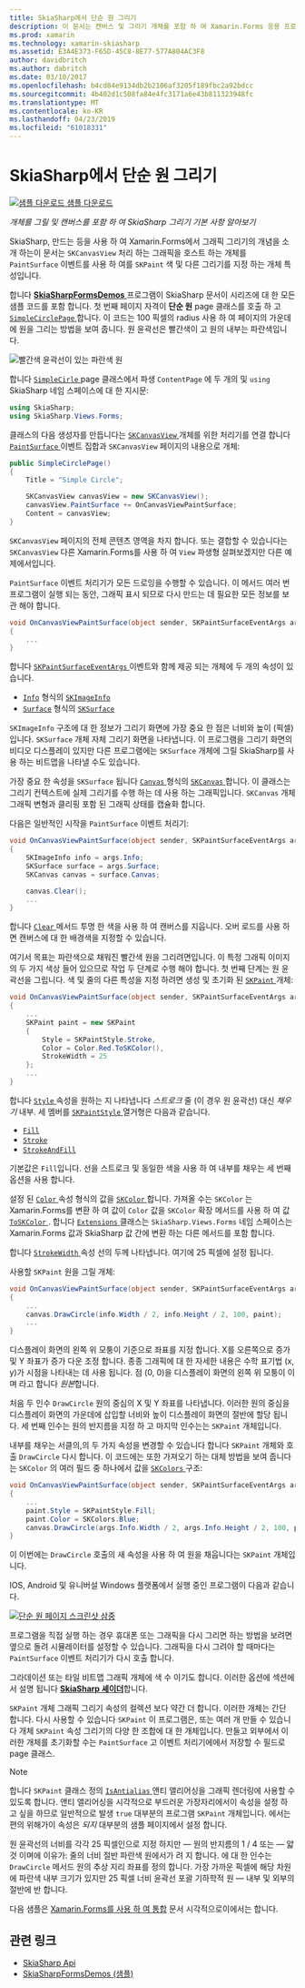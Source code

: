 ```yaml
---
title: SkiaSharp에서 단순 원 그리기
description: 이 문서는 캔버스 및 그리기 개체를 포함 하 여 Xamarin.Forms 응용 프로그램에서 SkiaSharp 그리기의 기본 사항을 설명 하 고 샘플 코드를 사용 하 여이 보여 줍니다.
ms.prod: xamarin
ms.technology: xamarin-skiasharp
ms.assetid: E3A4E373-F65D-45C8-8E77-577A804AC3F8
author: davidbritch
ms.author: dabritch
ms.date: 03/10/2017
ms.openlocfilehash: b4cd84e9134db2b2106af3205f189fbc2a92bdcc
ms.sourcegitcommit: 4b402d1c508fa84e4fc3171a6e43b811323948fc
ms.translationtype: MT
ms.contentlocale: ko-KR
ms.lasthandoff: 04/23/2019
ms.locfileid: "61018331"
---
```

# <a name="drawing-a-simple-circle-in-skiasharp"></a>SkiaSharp에서 단순 원 그리기

[![샘플 다운로드](~/media/shared/download.png) 샘플 다운로드](https://developer.xamarin.com/samples/xamarin-forms/SkiaSharpForms/Demos/)

_개체를 그릴 및 캔버스를 포함 하 여 SkiaSharp 그리기 기본 사항 알아보기_

SkiaSharp, 만드는 등을 사용 하 여 Xamarin.Forms에서 그래픽 그리기의 개념을 소개 하는이 문서는 `SKCanvasView` 처리 하는 그래픽을 호스트 하는 개체를 `PaintSurface` 이벤트를 사용 하 여를 `SKPaint` 색 및 다른 그리기를 지정 하는 개체 특성입니다.

합니다 [ **SkiaSharpFormsDemos** ](https://developer.xamarin.com/samples/xamarin-forms/SkiaSharpForms/Demos/) 프로그램이 SkiaSharp 문서이 시리즈에 대 한 모든 샘플 코드를 포함 합니다. 첫 번째 페이지 자격이 **단순 원** page 클래스를 호출 하 고 [ `SimpleCirclePage` ](https://github.com/xamarin/xamarin-forms-samples/blob/master/SkiaSharpForms/Demos/Demos/SkiaSharpFormsDemos/Basics/SimpleCirclePage.cs)합니다. 이 코드는 100 픽셀의 radius 사용 하 여 페이지의 가운데에 원을 그리는 방법을 보여 줍니다. 원 윤곽선은 빨간색이 고 원의 내부는 파란색입니다.

![](circle-images/circleexample.png "빨간색 윤곽선이 있는 파란색 원")

합니다 [ `SimpleCirle` ](https://github.com/xamarin/xamarin-forms-samples/blob/master/SkiaSharpForms/Demos/Demos/SkiaSharpFormsDemos/Basics/SimpleCirclePage.cs) page 클래스에서 파생 `ContentPage` 에 두 개의 및 `using` SkiaSharp 네임 스페이스에 대 한 지시문:

```csharp
using SkiaSharp;
using SkiaSharp.Views.Forms;
```

클래스의 다음 생성자를 만듭니다는 [ `SKCanvasView` ](xref:SkiaSharp.Views.Forms.SKCanvasView) 개체를 위한 처리기를 연결 합니다 [ `PaintSurface` ](xref:SkiaSharp.Views.Forms.SKCanvasView.PaintSurface) 이벤트 집합과 `SKCanvasView` 페이지의 내용으로 개체:

```csharp
public SimpleCirclePage()
{
    Title = "Simple Circle";

    SKCanvasView canvasView = new SKCanvasView();
    canvasView.PaintSurface += OnCanvasViewPaintSurface;
    Content = canvasView;
}
```

`SKCanvasView` 페이지의 전체 콘텐츠 영역을 차지 합니다. 또는 결합할 수 있습니다는 `SKCanvasView` 다른 Xamarin.Forms를 사용 하 여 `View` 파생형 살펴보겠지만 다른 예제에서입니다.

`PaintSurface` 이벤트 처리기가 모든 드로잉을 수행할 수 있습니다. 이 메서드 여러 번 프로그램이 실행 되는 동안, 그래픽 표시 되므로 다시 만드는 데 필요한 모든 정보를 보관 해야 합니다.

```csharp
void OnCanvasViewPaintSurface(object sender, SKPaintSurfaceEventArgs args)
{
    ...
}

```

합니다 [ `SKPaintSurfaceEventArgs` ](xref:SkiaSharp.Views.Forms.SKPaintSurfaceEventArgs) 이벤트와 함께 제공 되는 개체에 두 개의 속성이 있습니다.

- [`Info`](xref:SkiaSharp.Views.Forms.SKPaintSurfaceEventArgs.Info) 형식의 [`SKImageInfo`](xref:SkiaSharp.SKImageInfo)
- [`Surface`](xref:SkiaSharp.Views.Forms.SKPaintSurfaceEventArgs.Surface) 형식의 [`SKSurface`](xref:SkiaSharp.SKSurface)

`SKImageInfo` 구조에 대 한 정보가 그리기 화면에 가장 중요 한 점은 너비와 높이 (픽셀)입니다. `SKSurface` 개체 자체 그리기 화면을 나타냅니다. 이 프로그램을 그리기 화면의 비디오 디스플레이 있지만 다른 프로그램에는 `SKSurface` 개체에 그릴 SkiaSharp를 사용 하는 비트맵을 나타낼 수도 있습니다.

가장 중요 한 속성을 `SKSurface` 됩니다 [ `Canvas` ](xref:SkiaSharp.SKSurface.Canvas) 형식의 [ `SKCanvas` ](xref:SkiaSharp.SKCanvas)합니다. 이 클래스는 그리기 컨텍스트에 실제 그리기를 수행 하는 데 사용 하는 그래픽입니다. `SKCanvas` 개체 그래픽 변형과 클리핑 포함 된 그래픽 상태를 캡슐화 합니다.

다음은 일반적인 시작을 `PaintSurface` 이벤트 처리기:

```csharp
void OnCanvasViewPaintSurface(object sender, SKPaintSurfaceEventArgs args)
{
    SKImageInfo info = args.Info;
    SKSurface surface = args.Surface;
    SKCanvas canvas = surface.Canvas;

    canvas.Clear();
    ...
}

```

합니다 [ `Clear` ](xref:SkiaSharp.SKCanvas.Clear) 메서드 투명 한 색을 사용 하 여 캔버스를 지웁니다. 오버 로드를 사용 하면 캔버스에 대 한 배경색을 지정할 수 있습니다.

여기서 목표는 파란색으로 채워진 빨간색 원을 그리려면입니다. 이 특정 그래픽 이미지의 두 가지 색상 들어 있으므로 작업 두 단계로 수행 해야 합니다. 첫 번째 단계는 원 윤곽선을 그립니다. 색 및 줄의 다른 특성을 지정 하려면 생성 및 초기화 된 [ `SKPaint` ](xref:SkiaSharp.SKPaint) 개체:

```csharp
void OnCanvasViewPaintSurface(object sender, SKPaintSurfaceEventArgs args)
{
    ...
    SKPaint paint = new SKPaint
    {
        Style = SKPaintStyle.Stroke,
        Color = Color.Red.ToSKColor(),
        StrokeWidth = 25
    };
    ...
}
```

합니다 [ `Style` ](xref:SkiaSharp.SKPaint.Style) 속성을 원하는 지 나타냅니다 *스트로크* 줄 (이 경우 원 윤곽선) 대신 *채우기* 내부. 세 멤버를 [ `SKPaintStyle` ](xref:SkiaSharp.SKPaintStyle) 열거형은 다음과 같습니다.

- [`Fill`](xref:SkiaSharp.SKPaintStyle.Fill)
- [`Stroke`](xref:SkiaSharp.SKPaintStyle.Stroke)
- [`StrokeAndFill`](xref:SkiaSharp.SKPaintStyle.StrokeAndFill)

기본값은 `Fill`입니다. 선을 스트로크 및 동일한 색을 사용 하 여 내부를 채우는 세 번째 옵션을 사용 합니다.

설정 된 [ `Color` ](xref:SkiaSharp.SKPaint.Color) 속성 형식의 값을 [ `SKColor` ](xref:SkiaSharp.SKColor)합니다. 가져올 수는 `SKColor` 는 Xamarin.Forms를 변환 하 여 값이 `Color` 값을 `SKColor` 확장 메서드를 사용 하 여 값 [ `ToSKColor` ](xref:SkiaSharp.Views.Forms.Extensions.ToSKColor*). 합니다 [ `Extensions` ](xref:SkiaSharp.Views.Forms.Extensions) 클래스는 `SkiaSharp.Views.Forms` 네임 스페이스는 Xamarin.Forms 값과 SkiaSharp 값 간에 변환 하는 다른 메서드를 포함 합니다.

합니다 [ `StrokeWidth` ](xref:SkiaSharp.SKPaint.StrokeWidth) 속성 선의 두께 나타냅니다. 여기에 25 픽셀에 설정 됩니다.

사용할 `SKPaint` 원을 그릴 개체:

```csharp
void OnCanvasViewPaintSurface(object sender, SKPaintSurfaceEventArgs args)
{
    ...
    canvas.DrawCircle(info.Width / 2, info.Height / 2, 100, paint);
    ...
}
```

디스플레이 화면의 왼쪽 위 모퉁이 기준으로 좌표를 지정 합니다. X를 오른쪽으로 증가 및 Y 좌표가 증가 다운 조정 합니다. 종종 그래픽에 대 한 자세한 내용은 수학 표기법 (x, y)가 시점을 나타내는 데 사용 됩니다. 점 (0, 0)을 디스플레이 화면의 왼쪽 위 모퉁이 이며 라고 합니다 *원본*합니다.

처음 두 인수 `DrawCircle` 원의 중심의 X 및 Y 좌표를 나타냅니다. 이러한 원의 중심을 디스플레이 화면의 가운데에 삽입할 너비와 높이 디스플레이 화면의 절반에 할당 됩니다. 세 번째 인수는 원의 반지름을 지정 하 고 마지막 인수는는 `SKPaint` 개체입니다.

내부를 채우는 서클의,의 두 가지 속성을 변경할 수 있습니다 합니다 `SKPaint` 개체와 호출 `DrawCircle` 다시 합니다. 이 코드에는 또한 가져오기 하는 대체 방법을 보여 줍니다는 `SKColor` 의 여러 필드 중 하나에서 값을 [ `SKColors` ](xref:SkiaSharp.SKColors) 구조:

```csharp
void OnCanvasViewPaintSurface(object sender, SKPaintSurfaceEventArgs args)
{
    ...
    paint.Style = SKPaintStyle.Fill;
    paint.Color = SKColors.Blue;
    canvas.DrawCircle(args.Info.Width / 2, args.Info.Height / 2, 100, paint);
}
```
이 이번에는 `DrawCircle` 호출의 새 속성을 사용 하 여 원을 채웁니다는 `SKPaint` 개체입니다.

IOS, Android 및 유니버설 Windows 플랫폼에서 실행 중인 프로그램이 다음과 같습니다.

[![](circle-images/simplecircle-small.png "단순 원 페이지 스크린샷 삼중")](circle-images/simplecircle-large.png#lightbox "삼중 단순 원 페이지 스크린샷")

프로그램을 직접 실행 하는 경우 휴대폰 또는 그래픽을 다시 그리면 하는 방법을 보려면 옆으로 돌려 시뮬레이터를 설정할 수 있습니다. 그래픽을 다시 그려야 할 때마다는 `PaintSurface` 이벤트 처리기가 다시 호출 합니다.

그라데이션 또는 타일 비트맵 그래픽 개체에 색 수 이기도 합니다. 이러한 옵션에 섹션에서 설명 됩니다 [ **SkiaSharp 셰이더**](../effects/shaders/index.md)합니다.

`SKPaint` 개체 그래픽 그리기 속성의 컬렉션 보다 약간 더 합니다. 이러한 개체는 간단 합니다. 다시 사용할 수 있습니다 `SKPaint` 이 프로그램은, 또는 여러 개 만들 수 있습니다 개체 `SKPaint` 속성 그리기의 다양 한 조합에 대 한 개체입니다. 만들고 외부에서 이러한 개체를 초기화할 수는 `PaintSurface` 고 이벤트 처리기에에서 저장할 수 필드로 page 클래스.

> [!NOTE]
> 합니다 `SKPaint` 클래스 정의 [ `IsAntialias` ](xref:SkiaSharp.SKPaint.IsAntialias) 앤티 앨리어싱을 그래픽 렌더링에 사용할 수 있도록 합니다. 앤티 앨리어싱을 시각적으로 부드러운 가장자리에서이 속성을 설정 하 고 싶을 하므로 일반적으로 발생 `true` 대부분의 프로그램 `SKPaint` 개체입니다. 에서는 편의 위해가이 속성은 _되지_ 대부분의 샘플 페이지에서 설정 합니다.

원 윤곽선의 너비를 각각 25 픽셀인으로 지정 하지만 &mdash; 원의 반지름의 1 / 4 또는 &mdash; 얇 것 이며에 이유가: 줄의 너비 절반 파란색 원에서가 려 지 합니다. 에 대 한 인수는 `DrawCircle` 메서드 원의 추상 지리 좌표를 정의 합니다. 가장 가까운 픽셀에 해당 차원에 파란색 내부 크기가 있지만 25 픽셀 너비 윤곽선 포괄 기하학적 원 &mdash; 내부 및 외부의 절반에 반 합니다.

다음 샘플은 [Xamarin.Forms를 사용 하 여 통합](~/xamarin-forms/user-interface/graphics/skiasharp/basics/integration.md) 문서 시각적으로이에서는 합니다.


## <a name="related-links"></a>관련 링크

- [SkiaSharp Api](https://docs.microsoft.com/dotnet/api/skiasharp)
- [SkiaSharpFormsDemos (샘플)](https://developer.xamarin.com/samples/xamarin-forms/SkiaSharpForms/Demos/)

